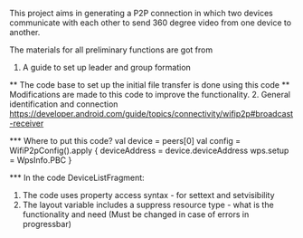This project aims in generating a P2P connection in which two devices communicate with each other to 
send 360 degree video from one device to another.

The materials for all preliminary functions are got from

1. A guide to set up leader and group formation


** The code base to set up the initial file transfer is done using this code
** Modifications are made to this code to improve the functionality.
2. General identification and connection
   https://developer.android.com/guide/topics/connectivity/wifip2p#broadcast-receiver


*** Where to put this code?
val device = peers[0]
val config = WifiP2pConfig().apply {
deviceAddress = device.deviceAddress
wps.setup = WpsInfo.PBC
}

*** In the code DeviceListFragment:
1. The code uses property access syntax - for settext and setvisibility 
2. The layout variable includes a suppress resource type - what is the functionality and need
   (Must be changed in case of errors in progressbar)